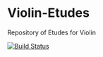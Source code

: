 # Violin-Etudes
Repository of Etudes for Violin

[![Build Status](https://travis-ci.org/rajeshprasanth/Violin-Etudes.svg?branch=master)](https://travis-ci.org/github/rajeshprasanth/Violin-Etudes)
